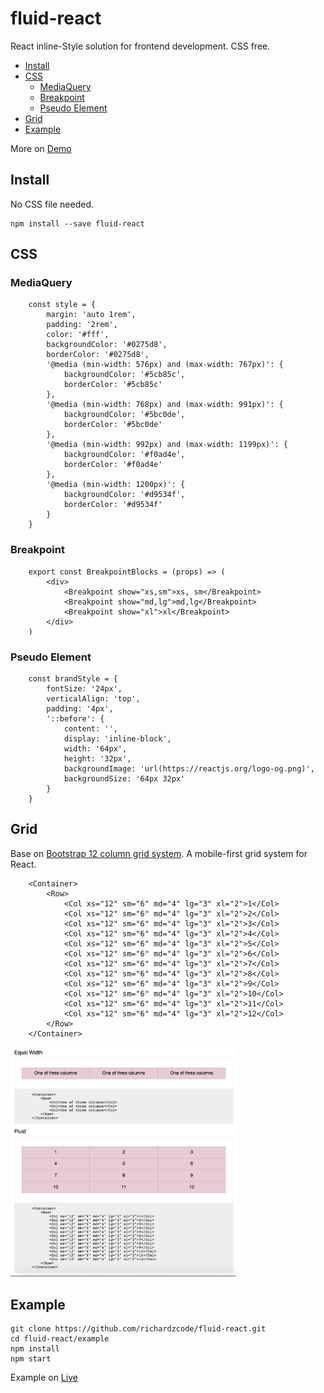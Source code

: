# fluid-react

React inline-Style solution for frontend development. CSS free.

* [Install](#install)
* [CSS](#css)
  - [MediaQuery](#mediaquery)
  - [Breakpoint](#breakpoint)
  - [Pseudo Element](#pseudo-element)
* [Grid](#grid)
* [Example](#example)

More on [Demo](https://richardzcode.github.io/fluid-react-demo/index.html)

## Install

No CSS file needed.

```
npm install --save fluid-react
```

## CSS

### MediaQuery

```
    const style = {
        margin: 'auto 1rem',
        padding: '2rem',
        color: '#fff',
        backgroundColor: '#0275d8',
        borderColor: '#0275d8',
        '@media (min-width: 576px) and (max-width: 767px)': {
            backgroundColor: '#5cb85c',
            borderColor: '#5cb85c'
        },
        '@media (min-width: 768px) and (max-width: 991px)': {
            backgroundColor: '#5bc0de',
            borderColor: '#5bc0de'
        },
        '@media (min-width: 992px) and (max-width: 1199px)': {
            backgroundColor: '#f0ad4e',
            borderColor: '#f0ad4e'
        },
        '@media (min-width: 1200px)': {
            backgroundColor: '#d9534f',
            borderColor: '#d9534f'
        }
    }
```

### Breakpoint
```
    export const BreakpointBlocks = (props) => (
        <div>
            <Breakpoint show="xs,sm">xs, sm</Breakpoint>
            <Breakpoint show="md,lg">md,lg</Breakpoint>
            <Breakpoint show="xl">xl</Breakpoint>
        </div>
    )
```

### Pseudo Element
```
    const brandStyle = {
        fontSize: '24px',
        verticalAlign: 'top',
        padding: '4px',
        '::before': {
            content: '',
            display: 'inline-block',
            width: '64px',
            height: '32px',
            backgroundImage: 'url(https://reactjs.org/logo-og.png)',
            backgroundSize: '64px 32px'
        }
    }
```

## Grid

Base on [Bootstrap 12 column grid system](https://v4-alpha.getbootstrap.com/layout/grid/). A mobile-first grid system for React.

```
    <Container>
        <Row>
            <Col xs="12" sm="6" md="4" lg="3" xl="2">1</Col>
            <Col xs="12" sm="6" md="4" lg="3" xl="2">2</Col>
            <Col xs="12" sm="6" md="4" lg="3" xl="2">3</Col>
            <Col xs="12" sm="6" md="4" lg="3" xl="2">4</Col>
            <Col xs="12" sm="6" md="4" lg="3" xl="2">5</Col>
            <Col xs="12" sm="6" md="4" lg="3" xl="2">6</Col>
            <Col xs="12" sm="6" md="4" lg="3" xl="2">7</Col>
            <Col xs="12" sm="6" md="4" lg="3" xl="2">8</Col>
            <Col xs="12" sm="6" md="4" lg="3" xl="2">9</Col>
            <Col xs="12" sm="6" md="4" lg="3" xl="2">10</Col>
            <Col xs="12" sm="6" md="4" lg="3" xl="2">11</Col>
            <Col xs="12" sm="6" md="4" lg="3" xl="2">12</Col>
        </Row>
    </Container>
```

<img src="media/fluid_react.png" width="360px" />

## Example

```
git clone https://github.com/richardzcode/fluid-react.git
cd fluid-react/example
npm install
npm start
```

Example on [Live](https://richardzcode.github.io/fluid-react-demo/index.html)
